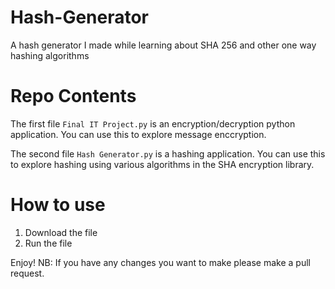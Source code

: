 # Hash-Generator
A hash generator I made while learning about SHA 256 and other one way hashing algorithms

# Repo Contents

The first file `Final IT Project.py` is an encryption/decryption python application. You can use this to explore message enccryption.

The second file `Hash Generator.py` is a hashing application. You can use this to explore hashing using various algorithms in the SHA encryption library.

# How to use

1. Download the file
2. Run the file

Enjoy!
NB: If you have any changes you want to make please make a pull request.

